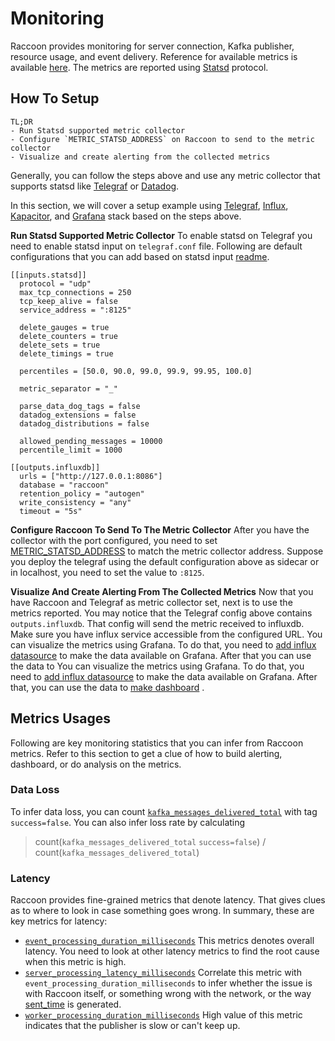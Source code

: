 # Monitoring

Raccoon provides monitoring for server connection, Kafka publisher, resource usage, and event delivery. Reference for available metrics is available [here](../reference/metrics.md). The metrics are reported using [Statsd](https://www.datadoghq.com/blog/statsd/) protocol.

## How To Setup
```
TL;DR
- Run Statsd supported metric collector
- Configure `METRIC_STATSD_ADDRESS` on Raccoon to send to the metric collector
- Visualize and create alerting from the collected metrics
```
Generally, you can follow the steps above and use any metric collector that supports statsd like [Telegraf](https://www.influxdata.com/blog/getting-started-with-sending-statsd-metrics-to-telegraf-influxdb/) or [Datadog](https://docs.datadoghq.com/developers/dogstatsd/?tab=hostagent).

In this section, we will cover a setup example using [Telegraf](https://www.influxdata.com/time-series-platform/telegraf/), [Influx](https://www.influxdata.com/), [Kapacitor](https://www.influxdata.com/time-series-platform/kapacitor/), and [Grafana](https://grafana.com/) stack based on the steps above.

**Run Statsd Supported Metric Collector**
To enable statsd on Telegraf you need to enable statsd input on `telegraf.conf` file. Following are default configurations that you can add based on statsd input [readme](https://github.com/influxdata/telegraf/blob/master/plugins/inputs/statsd/README.md).
```
[[inputs.statsd]]
  protocol = "udp"
  max_tcp_connections = 250
  tcp_keep_alive = false
  service_address = ":8125"

  delete_gauges = true
  delete_counters = true
  delete_sets = true
  delete_timings = true

  percentiles = [50.0, 90.0, 99.0, 99.9, 99.95, 100.0]

  metric_separator = "_"

  parse_data_dog_tags = false
  datadog_extensions = false
  datadog_distributions = false

  allowed_pending_messages = 10000
  percentile_limit = 1000

[[outputs.influxdb]]
  urls = ["http://127.0.0.1:8086"]
  database = "raccoon"
  retention_policy = "autogen"
  write_consistency = "any"
  timeout = "5s"
```

**Configure Raccoon To Send To The Metric Collector**
After you have the collector with the port configured, you need to set [METRIC\_STATSD\_ADDRESS](https://odpf.gitbook.io/raccoon/reference/configurations#metric_statsd_address) to match the metric collector address. Suppose you deploy the telegraf using the default configuration above as sidecar or in localhost, you need to set the value to `:8125`.

**Visualize And Create Alerting From The Collected Metrics**
Now that you have Raccoon and Telegraf as metric collector set, next is to use the metrics reported. You may notice that the Telegraf config above contains `outputs.influxdb`. That config will send the metric received to influxdb. Make sure you have influx service accessible from the configured URL.
You can visualize the metrics using Grafana. To do that, you need to [add influx datasource](https://www.influxdata.com/blog/how-grafana-dashboard-influxdb-flux-influxql/) to make the data available on Grafana. After that you can use the data to You can visualize the metrics using Grafana. To do that, you need to [add influx datasource](https://www.influxdata.com/blog/how-grafana-dashboard-influxdb-flux-influxql/) to make the data available on Grafana. After that, you can use the data to [make dashboard](https://grafana.com/docs/grafana/latest/datasources/influxdb/#influxql-query-editor)
.

## Metrics Usages

Following are key monitoring statistics that you can infer from Raccoon metrics. Refer to this section to get a clue of how to build alerting, dashboard, or do analysis on the metrics.
### Data Loss
To infer data loss, you can count [`kafka_messages_delivered_total`](https://odpf.gitbook.io/raccoon/reference/metrics#kafka_messages_delivered_total) with tag `success=false`. You can also infer loss rate by calculating 
> count(`kafka_messages_delivered_total` `success=false`) / count(`kafka_messages_delivered_total`)
### Latency
Raccoon provides fine-grained metrics that denote latency. That gives clues as to where to look in case something goes wrong. In summary, these are key metrics for latency:
- [`event_processing_duration_milliseconds`](https://odpf.gitbook.io/raccoon/reference/metrics#event_processing_duration_milliseconds) This metrics denotes overall latency. You need to look at other latency metrics to find the root cause when this metric is high.
- [`server_processing_latency_milliseconds`](https://odpf.gitbook.io/raccoon/reference/metrics#server_processing_latency_milliseconds) Correlate this metric with `event_processing_duration_milliseconds` to infer whether the issue is with Raccoon itself, or something wrong with the network, or the way [sent_time](https://github.com/odpf/proton/blob/main/odpf/raccoon/EventRequest.proto#L43) is generated.
- [`worker_processing_duration_milliseconds`](https://odpf.gitbook.io/raccoon/reference/metrics#worker_processing_duration_milliseconds) High value of this metric indicates that the publisher is slow or can't keep up.
